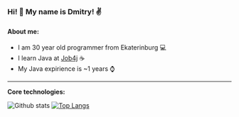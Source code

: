 ### Hi! 👋 My name is Dmitry! :v:
#### About me:
* I am 30 year old programmer from Ekaterinburg :computer:
* I learn Java at [Job4j](https://job4j.ru/) :coffee:
* My Java expirience is ~1 years :watch:

-----------
<b>Core technologies:</b>


![Github stats](https://github-readme-stats.vercel.app/api?username=stGOST&hide=stars,prs,issues,contribs)
[![Top Langs](https://github-readme-stats.vercel.app/api/top-langs/?username=stGOST&layout=compact)](https://github.com/stGOST/github-readme-stats)

<!--
**stGOST/stGOST** is a ✨ _special_ ✨ repository because its `README.md` (this file) appears on your GitHub profile.

Here are some ideas to get you started:

- 🔭 I’m currently working on ...
- 🌱 I’m currently learning ...
- 👯 I’m looking to collaborate on ...
- 🤔 I’m looking for help with ...
- 💬 Ask me about ...
- 📫 How to reach me: ...
- 😄 Pronouns: ...
- ⚡ Fun fact: ...
-->
